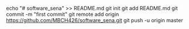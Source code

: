 echo "# software_sena" >> README.md 
git init 
git add README.md 
git commit -m "first commit" 
git remote add origin https://github.com/MBCH426/software_sena.git
 git push -u origin master
